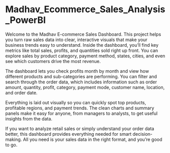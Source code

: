 # Madhav_Ecommerce_Sales_Analysis_PowerBI

Welcome to the Madhav E-commerce Sales Dashboard. This project helps you turn raw sales data into clear, interactive visuals that make your business trends easy to understand.
Inside the dashboard, you’ll find key metrics like total sales, profits, and quantities sold right up front. You can explore sales by product category, payment method, states, cities, and even see which customers drive the most revenue.

The dashboard lets you check profits month by month and view how different products and sub-categories are performing. You can filter and search through the order data, which includes information such as order amount, quantity, profit, category, payment mode, customer name, location, and order date.

Everything is laid out visually so you can quickly spot top products, profitable regions, and payment trends. The clean charts and summary panels make it easy for anyone, from managers to analysts, to get useful insights from the data.

If you want to analyze retail sales or simply understand your order data better, this dashboard provides everything needed for smart decision-making. All you need is your sales data in the right format, and you’re good to go.
